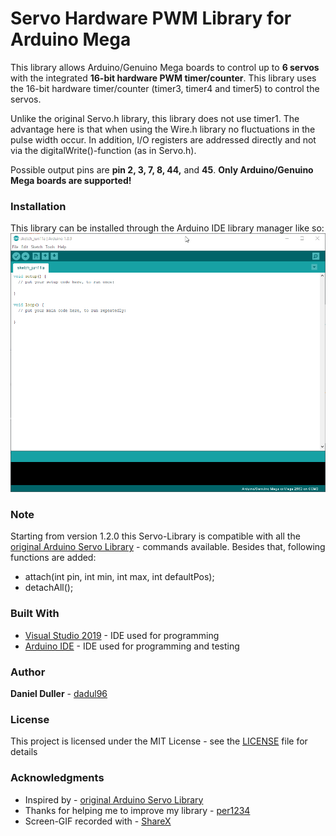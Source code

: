 # Servo Hardware PWM Library for Arduino Mega

This library allows Arduino/Genuino Mega boards to control up to **6 servos** with the integrated **16-bit hardware PWM timer/counter**.
This library uses the 16-bit hardware timer/counter (timer3, timer4 and timer5) to control the servos.

Unlike the original Servo.h library, this library does not use timer1.
The advantage here is that when using the Wire.h library no fluctuations in the pulse width occur.
In addition, I/O registers are addressed directly and not via the digitalWrite()-function (as in Servo.h).

Possible output pins are **pin 2, 3, 7, 8, 44,** and **45**. 
**Only Arduino/Genuino Mega boards are supported!**

### Installation
This library can be installed through the Arduino IDE library manager like so:
![](installation.gif)

### Note
Starting from version 1.2.0 this Servo-Library is compatible with all the [original Arduino Servo Library](https://github.com/arduino-libraries/Servo) - commands available. Besides that, following functions are added:
* attach(int pin, int min, int max, int defaultPos);
* detachAll();

### Built With
* [Visual Studio 2019](https://visualstudio.microsoft.com/) - IDE used for programming
* [Arduino IDE](https://www.arduino.cc/en/Main/Software) - IDE used for programming and testing

### Author
**Daniel Duller** - [dadul96](https://github.com/dadul96)

### License
This project is licensed under the MIT License - see the [LICENSE](LICENSE) file for details

### Acknowledgments
* Inspired by - [original Arduino Servo Library](https://github.com/arduino-libraries/Servo)
* Thanks for helping me to improve my library - [per1234](https://github.com/per1234)
* Screen-GIF recorded with - [ShareX](https://getsharex.com/)
